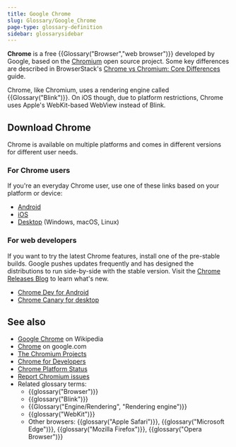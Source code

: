 ```yaml
---
title: Google Chrome
slug: Glossary/Google_Chrome
page-type: glossary-definition
sidebar: glossarysidebar
---
```


**Chrome** is a free {{Glossary("Browser","web browser")}} developed by Google, based on the [Chromium](https://www.chromium.org/) open source project. Some key differences are described in BrowserStack's [Chrome vs Chromium: Core Differences](https://www.browserstack.com/guide/difference-between-chrome-and-chromium) guide.

Chrome, like Chromium, uses a rendering engine called {{Glossary("Blink")}}. On iOS though, due to platform restrictions, Chrome uses Apple's WebKit-based WebView instead of Blink.

## Download Chrome

Chrome is available on multiple platforms and comes in different versions for different user needs.

### For Chrome users

If you're an everyday Chrome user, use one of these links based on your platform or device:

- [Android](https://play.google.com/store/apps/details?id=com.android.chrome)
- [iOS](https://apps.apple.com/us/app/google-chrome/id535886823)
- [Desktop](https://www.google.com/chrome/) (Windows, macOS, Linux)

### For web developers

If you want to try the latest Chrome features, install one of the pre-stable builds. Google pushes updates frequently and has designed the distributions to run side-by-side with the stable version. Visit the [Chrome Releases Blog](https://chromereleases.googleblog.com/) to learn what's new.

- [Chrome Dev for Android](https://play.google.com/store/apps/details?id=com.chrome.dev)
- [Chrome Canary for desktop](https://www.google.com/chrome/canary/)

## See also

- [Google Chrome](https://en.wikipedia.org/wiki/Google_Chrome) on Wikipedia
- [Chrome](https://www.google.com/chrome/) on google.com
- [The Chromium Projects](https://www.chromium.org/)
- [Chrome for Developers](https://developer.chrome.com/)
- [Chrome Platform Status](https://chromestatus.com/)
- [Report Chromium issues](https://bugs.chromium.org/p/chromium/issues/list)
- Related glossary terms:
  - {{glossary("Browser")}}
  - {{glossary("Blink")}}
  - {{Glossary("Engine/Rendering", "Rendering engine")}}
  - {{glossary("WebKit")}}
  - Other browsers: {{glossary("Apple Safari")}}, {{glossary("Microsoft Edge")}}, {{glossary("Mozilla Firefox")}}, {{glossary("Opera Browser")}}
